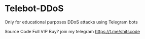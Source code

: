 # Telebot-DDoS
Only for educational purposes DDoS attacks using Telegram bots

Source Code Full VIP Buy? join my telegram https://t.me/shitscode
